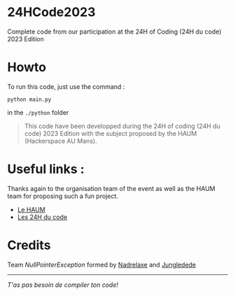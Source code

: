 # 24HCode2023
Complete code from our participation at the 24H of Coding (24H du code) 2023 Edition

# Howto

To run this code, just use the command : 

```shell
python main.py
```

in the `./python` folder


> This code have been developped during the 24H of coding (24H du code) 2023 Edition with the subject proposed by the HAUM (Hackerspace AU Mans).

# Useful links : 

Thanks again to the organisation team of the event as well as the HAUM team for proposing such a fun project.

* [Le HAUM](https://haum.org/)
* [Les 24H du code](https://les24hducode.fr/)

# Credits

Team *NullPointerException* formed by [Nadrelaxe](https://github.com/nadrelaxe) and [Jungledede](https://github.com/Jungledede)

---
*T'as pas besoin de compiler ton code!*

